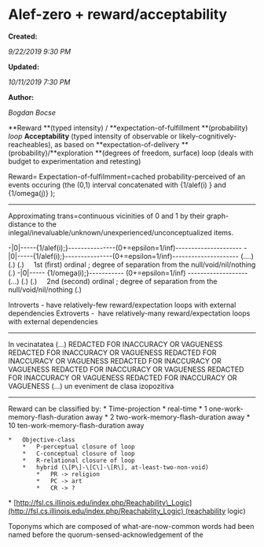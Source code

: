 
Alef-zero + reward/acceptability
================================

**Created:**

_9/22/2019 9:30 PM_

**Updated:**

_10/11/2019 7:30 PM_

**Author:**

_Bogdan Bocse_



**Reward **(typed intensity) / **expectation-of-fulfillment **(probability) _loop_
**Acceptability** (typed intensity of observable or likely-cognitively-reacheables), as based on **expectation-of-delivery **(probability)/**exploration **(degrees of freedom, surface) loop (deals with budget to experimentation and retesting)


Reward=
Expectation-of-fulfilmment=cached probability-perceived of an events occuring (the (0,1) interval concatenated with {1/alef(i) } and {1/omega(j)} );

* * *

Approximating trans=continuous vicinities of 0 and 1 by their graph-distance to the inlegal/inevaluable/unknown/unexperienced/unconceptualized items.



\-|0|-----{1/alef(i);}---------------(0+=epsilon=1/inf)---------------------
\-|0|-----{1/alef(i);}---------------(0+=epsilon=1/inf)---------------------
(....)
(.)
(.)     1st (first) ordinal ; degree of separation from the null/void/nil/nothing
(.)
\-|0|----- {1/omega(i);}\----------- (0+=epsilon=1/inf) \-------------------
(...)
(.)
(.)     2nd (second) ordinal ; degree of separation from the null/void/nil/nothing
(.)



Introverts - have relatively-few reward/expectation loops with external dependencies
Extroverts -  have relatively-many reward/expectation loops with external dependencies  



* * *

In vecinatatea (...)
REDACTED FOR INACCURACY OR VAGUENESS
REDACTED FOR INACCURACY OR VAGUENESS
REDACTED FOR INACCURACY OR VAGUENESS
REDACTED FOR INACCURACY OR VAGUENESS
REDACTED FOR INACCURACY OR VAGUENESS
REDACTED FOR INACCURACY OR VAGUENESS
REDACTED FOR INACCURACY OR VAGUENESS
(...) un eveniment de clasa izopozitiva

* * *

Reward can be classified by:
    *   Time-projection
        *   real-time
        *   1 one-work-memory-flash-duration away
        *   2 two-work-memory-flash-duration away
        *   10 ten-work-memory-flash-duration away


    *   Objective-class
        *   P-perceptual closure of loop
        *   C-conceptual closure of loop
        *   R-relational closure of loop
        *   hybrid (\[P\]-\[C\]-\[R\], at-least-two-non-void)
            *   PR -> religion
            *   PC -> art
            *   CR -> ?

\* [http://fsl.cs.illinois.edu/index.php/Reachability\_Logic](http://fsl.cs.illinois.edu/index.php/Reachability_Logic) (reachability logic)



Toponyms which are composed of what-are-now-common words had been named before the quorum-sensed-acknowledgement of the